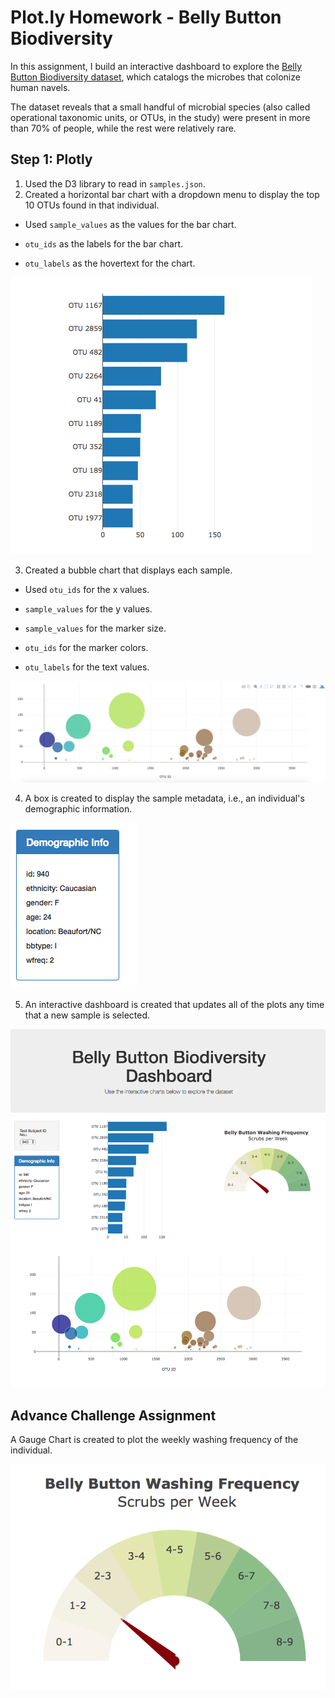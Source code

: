 # Plot.ly Homework - Belly Button Biodiversity

In this assignment, I build an interactive dashboard to explore the [Belly Button Biodiversity dataset](http://robdunnlab.com/projects/belly-button-biodiversity/), which catalogs the microbes that colonize human navels.

The dataset reveals that a small handful of microbial species (also called operational taxonomic units, or OTUs, in the study) were present in more than 70% of people, while the rest were relatively rare.

## Step 1: Plotly

1. Used the D3 library to read in `samples.json`.
2. Created a horizontal bar chart with a dropdown menu to display the top 10 OTUs found in that individual. 
 * Used `sample_values` as the values for the bar chart.
 
 * `otu_ids` as the labels for the bar chart.
 
 * `otu_labels` as the hovertext for the chart.
 
 ![bar Chart](Images/hw01.png)
   
3. Created a bubble chart that displays each sample.

* Used `otu_ids` for the x values.

* `sample_values` for the y values.

* `sample_values` for the marker size.

* `otu_ids` for the marker colors.

* `otu_labels` for the text values.

![Bubble Chart](Images/bubble_chart.png)

4. A box is created to display the sample metadata, i.e., an individual's demographic information.

![hw](Images/hw03.png)

5. An interactive dashboard is created that updates all of the plots any time that a new sample is selected.

![hw](Images/hw02.png)

## Advance Challenge Assignment
A Gauge Chart is created to plot the weekly washing frequency of the individual.

![Weekly Washing Frequency Gauge](Images/gauge.png)
